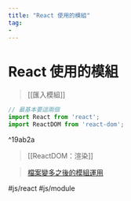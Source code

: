 ```yaml
---
title: "React 使用的模組"
tag: 
- 
---
```

# React 使用的模組
>[[匯入模組]]

```jsx
// 最基本要這兩個
import React from 'react';
import ReactDOM from 'react-dom';
```

^19ab2a

>[[ReactDOM：渲染]]

>[檔案變多之後的模組運用](React/環境/檔案變多之後的模組運用.md)


#js/react #js/module 